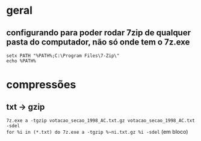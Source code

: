 # geral
## configurando para poder rodar 7zip de qualquer pasta do computador, não só onde tem o 7z.exe
`setx PATH "%PATH%;C:\Program Files\7-Zip\"`\
`echo %PATH%`

# compressões
## txt -> gzip
`7z.exe a -tgzip votacao_secao_1998_AC.txt.gz votacao_secao_1998_AC.txt -sdel`\
`for %i in (*.txt) do 7z.exe a -tgzip %~ni.txt.gz %i -sdel` (em bloco)

